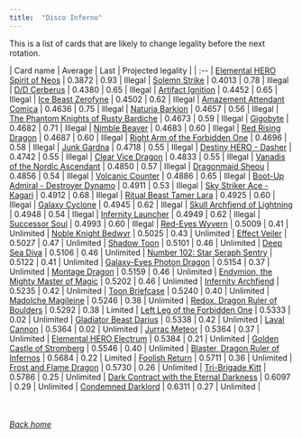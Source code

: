 ```yaml
---
title:  "Disco Inferno"
---
```


This is a list of cards that are likely to change legality before the next rotation.

| Card name | Average | Last | Projected legality |
| :-- |
[Elemental HERO Spirit of Neos](https://db.ygoprodeck.com/card/?search=Elemental%20HERO%20Spirit%20of%20Neos) | 0.3872 | 0.93 | Illegal |
[Solemn Strike](https://db.ygoprodeck.com/card/?search=Solemn%20Strike) | 0.4013 | 0.78 | Illegal |
[D/D Cerberus](https://db.ygoprodeck.com/card/?search=D/D%20Cerberus) | 0.4380 | 0.65 | Illegal |
[Artifact Ignition](https://db.ygoprodeck.com/card/?search=Artifact%20Ignition) | 0.4452 | 0.65 | Illegal |
[Ice Beast Zerofyne](https://db.ygoprodeck.com/card/?search=Ice%20Beast%20Zerofyne) | 0.4502 | 0.62 | Illegal |
[Amazement Attendant Comica](https://db.ygoprodeck.com/card/?search=Amazement%20Attendant%20Comica) | 0.4636 | 0.75 | Illegal |
[Naturia Barkion](https://db.ygoprodeck.com/card/?search=Naturia%20Barkion) | 0.4657 | 0.56 | Illegal |
[The Phantom Knights of Rusty Bardiche](https://db.ygoprodeck.com/card/?search=The%20Phantom%20Knights%20of%20Rusty%20Bardiche) | 0.4673 | 0.59 | Illegal |
[Gigobyte](https://db.ygoprodeck.com/card/?search=Gigobyte) | 0.4682 | 0.71 | Illegal |
[Nimble Beaver](https://db.ygoprodeck.com/card/?search=Nimble%20Beaver) | 0.4683 | 0.60 | Illegal |
[Red Rising Dragon](https://db.ygoprodeck.com/card/?search=Red%20Rising%20Dragon) | 0.4687 | 0.60 | Illegal |
[Right Arm of the Forbidden One](https://db.ygoprodeck.com/card/?search=Right%20Arm%20of%20the%20Forbidden%20One) | 0.4696 | 0.58 | Illegal |
[Junk Gardna](https://db.ygoprodeck.com/card/?search=Junk%20Gardna) | 0.4718 | 0.55 | Illegal |
[Destiny HERO - Dasher](https://db.ygoprodeck.com/card/?search=Destiny%20HERO%20-%20Dasher) | 0.4742 | 0.55 | Illegal |
[Clear Vice Dragon](https://db.ygoprodeck.com/card/?search=Clear%20Vice%20Dragon) | 0.4833 | 0.55 | Illegal |
[Vanadis of the Nordic Ascendant](https://db.ygoprodeck.com/card/?search=Vanadis%20of%20the%20Nordic%20Ascendant) | 0.4850 | 0.57 | Illegal |
[Dragonmaid Sheou](https://db.ygoprodeck.com/card/?search=Dragonmaid%20Sheou) | 0.4856 | 0.54 | Illegal |
[Volcanic Counter](https://db.ygoprodeck.com/card/?search=Volcanic%20Counter) | 0.4886 | 0.65 | Illegal |
[Boot-Up Admiral - Destroyer Dynamo](https://db.ygoprodeck.com/card/?search=Boot-Up%20Admiral%20-%20Destroyer%20Dynamo) | 0.4911 | 0.53 | Illegal |
[Sky Striker Ace - Kagari](https://db.ygoprodeck.com/card/?search=Sky%20Striker%20Ace%20-%20Kagari) | 0.4912 | 0.68 | Illegal |
[Ritual Beast Tamer Lara](https://db.ygoprodeck.com/card/?search=Ritual%20Beast%20Tamer%20Lara) | 0.4925 | 0.60 | Illegal |
[Galaxy Cyclone](https://db.ygoprodeck.com/card/?search=Galaxy%20Cyclone) | 0.4945 | 0.62 | Illegal |
[Skull Archfiend of Lightning](https://db.ygoprodeck.com/card/?search=Skull%20Archfiend%20of%20Lightning) | 0.4948 | 0.54 | Illegal |
[Infernity Launcher](https://db.ygoprodeck.com/card/?search=Infernity%20Launcher) | 0.4949 | 0.62 | Illegal |
[Successor Soul](https://db.ygoprodeck.com/card/?search=Successor%20Soul) | 0.4993 | 0.60 | Illegal |
[Red-Eyes Wyvern](https://db.ygoprodeck.com/card/?search=Red-Eyes%20Wyvern) | 0.5009 | 0.41 | Unlimited |
[Noble Knight Bedwyr](https://db.ygoprodeck.com/card/?search=Noble%20Knight%20Bedwyr) | 0.5025 | 0.43 | Unlimited |
[Effect Veiler](https://db.ygoprodeck.com/card/?search=Effect%20Veiler) | 0.5027 | 0.47 | Unlimited |
[Shadow Toon](https://db.ygoprodeck.com/card/?search=Shadow%20Toon) | 0.5101 | 0.46 | Unlimited |
[Deep Sea Diva](https://db.ygoprodeck.com/card/?search=Deep%20Sea%20Diva) | 0.5106 | 0.46 | Unlimited |
[Number 102: Star Seraph Sentry](https://db.ygoprodeck.com/card/?search=Number%20102:%20Star%20Seraph%20Sentry) | 0.5122 | 0.41 | Unlimited |
[Galaxy-Eyes Photon Dragon](https://db.ygoprodeck.com/card/?search=Galaxy-Eyes%20Photon%20Dragon) | 0.5154 | 0.37 | Unlimited |
[Montage Dragon](https://db.ygoprodeck.com/card/?search=Montage%20Dragon) | 0.5159 | 0.46 | Unlimited |
[Endymion, the Mighty Master of Magic](https://db.ygoprodeck.com/card/?search=Endymion,%20the%20Mighty%20Master%20of%20Magic) | 0.5202 | 0.46 | Unlimited |
[Infernity Archfiend](https://db.ygoprodeck.com/card/?search=Infernity%20Archfiend) | 0.5235 | 0.42 | Unlimited |
[Toon Briefcase](https://db.ygoprodeck.com/card/?search=Toon%20Briefcase) | 0.5240 | 0.40 | Unlimited |
[Madolche Magileine](https://db.ygoprodeck.com/card/?search=Madolche%20Magileine) | 0.5246 | 0.38 | Unlimited |
[Redox, Dragon Ruler of Boulders](https://db.ygoprodeck.com/card/?search=Redox,%20Dragon%20Ruler%20of%20Boulders) | 0.5292 | 0.38 | Limited |
[Left Leg of the Forbidden One](https://db.ygoprodeck.com/card/?search=Left%20Leg%20of%20the%20Forbidden%20One) | 0.5333 | 0.02 | Unlimited |
[Gladiator Beast Darius](https://db.ygoprodeck.com/card/?search=Gladiator%20Beast%20Darius) | 0.5338 | 0.42 | Unlimited |
[Laval Cannon](https://db.ygoprodeck.com/card/?search=Laval%20Cannon) | 0.5364 | 0.02 | Unlimited |
[Jurrac Meteor](https://db.ygoprodeck.com/card/?search=Jurrac%20Meteor) | 0.5364 | 0.37 | Unlimited |
[Elemental HERO Electrum](https://db.ygoprodeck.com/card/?search=Elemental%20HERO%20Electrum) | 0.5384 | 0.21 | Unlimited |
[Golden Castle of Stromberg](https://db.ygoprodeck.com/card/?search=Golden%20Castle%20of%20Stromberg) | 0.5546 | 0.40 | Unlimited |
[Blaster, Dragon Ruler of Infernos](https://db.ygoprodeck.com/card/?search=Blaster,%20Dragon%20Ruler%20of%20Infernos) | 0.5684 | 0.22 | Limited |
[Foolish Return](https://db.ygoprodeck.com/card/?search=Foolish%20Return) | 0.5711 | 0.36 | Unlimited |
[Frost and Flame Dragon](https://db.ygoprodeck.com/card/?search=Frost%20and%20Flame%20Dragon) | 0.5730 | 0.26 | Unlimited |
[Tri-Brigade Kitt](https://db.ygoprodeck.com/card/?search=Tri-Brigade%20Kitt) | 0.5786 | 0.25 | Unlimited |
[Dark Contract with the Eternal Darkness](https://db.ygoprodeck.com/card/?search=Dark%20Contract%20with%20the%20Eternal%20Darkness) | 0.6097 | 0.29 | Unlimited |
[Condemned Darklord](https://db.ygoprodeck.com/card/?search=Condemned%20Darklord) | 0.6311 | 0.27 | Unlimited |

<br>

###### [Back home](index)
